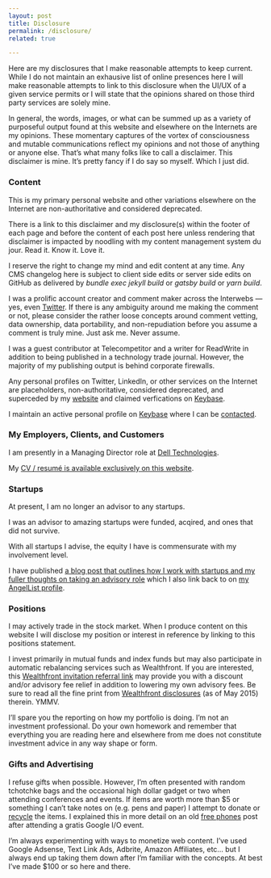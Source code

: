 ```yaml
---
layout: post
title: Disclosure
permalink: /disclosure/
related: true

---
```


Here are my disclosures that I make reasonable attempts to keep current. While I do not maintain an exhausive list of online presences here I will make reasonable attempts to link to this disclosure when the UI/UX of a given service permits or I will state that the opinions shared on those third party services are solely mine.

In general, the words, images, or what can be summed up as a variety of purposeful output found at this website and elsewhere on the Internets are my opinions. These momentary captures of the vortex of consciousness and mutable communications reflect my opinions and not those of anything or anyone else. That’s what many folks like to call a disclaimer. This disclaimer is mine. It’s pretty fancy if I do say so myself. Which I just did.

### Content

This is my primary personal website and other variations elsewhere on the Internet are non-authoritative and considered deprecated.

There is a link to this disclaimer and my disclosure(s) within the footer of each page and before the content of each post here unless rendering that disclaimer is impacted by noodling with my content management system du jour. Read it. Know it. Love it.

I reserve the right to change my mind and edit content at any time. Any CMS changelog here is subject to client side edits or server side edits on GitHub as delivered by _bundle exec jekyll build_ or _gatsby build_ or _yarn build_.

I was a prolific account creator and comment maker across the Interwebs — yes, even [Twitter](/on-twitter/). If there is any ambiguity around me making the comment or not, please consider the rather loose concepts around comment vetting, data ownership, data portability, and non-repudiation before you assume a comment is truly mine. Just ask me. Never assume.

I was a guest contributor at Telecompetitor and a writer for ReadWrite in addition to being published in a technology trade journal. However, the majority of my publishing output is behind corporate firewalls.

Any personal profiles on Twitter, LinkedIn, or other services on the Internet are placeholders, non-authoritative, considered deprecated, and superceded by my [website](/) and claimed verfications on [Keybase](https://keybase.io/jaycuthrell).

I maintain an active personal profile on [Keybase](https://keybase.io/jaycuthrell) where I can be [contacted](/contact/).

### My Employers, Clients, and Customers

I am presently in a Managing Director role at [Dell Technologies](http://www.delltechnologies.com).

My [CV / resumé is available exclusively on this website](/resume/).

### Startups

At present, I am no longer an advisor to any startups.

I was an advisor to amazing startups were funded, acqired, and ones that did not survive.

With all startups I advise, the equity I have is commensurate with my involvement level.

I have published [a blog post that outlines how I work with startups and my fuller thoughts on taking an advisory role](/be-my-advisor/) which I also link back to on [my AngelList profile](https://angel.co/jaycuthrell).

### Positions

I may actively trade in the stock market. When I produce content on this website I will disclose my position or interest in reference by linking to this positions statement. 

I invest primarily in mutual funds and index funds but may also participate in automatic rebalancing services such as Wealthfront. If you are interested, this [Wealthfront invitation referral link](http://wlth.fr/1RjvsX3) may provide you with a discount and/or advisory fee relief in addition to lowering my own advisory fees. Be sure to read all the fine print from [Wealthfront disclosures](https://www.wealthfront.com/legal/disclosure) (as of May 2015) therein. YMMV.

I’ll spare you the reporting on how my portfolio is doing. I’m not an investment professional. Do your own homework and remember that everything you are reading here and elsewhere from me does not constitute investment advice in any way shape or form.

### Gifts and Advertising

I refuse gifts when possible. However, I’m often presented with random tchotchke bags and the occasional high dollar gadget or two when attending conferences and events. If items are worth more than $5 or something I can’t take notes on (e.g. pens and paper) I attempt to donate or [recycle](https://www.bestbuy.com/recycle) the items. I explained this in more detail on an old [free phones](/free-phones/) post after attending a gratis Google I/O event.

I’m always experimenting with ways to monetize web content. I’ve used Google Adsense, Text Link Ads, Adbrite, Amazon Affiliates, etc… but I always end up taking them down after I’m familiar with the concepts. At best I’ve made $100 or so here and there.


